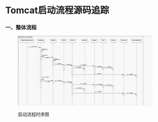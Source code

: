 # Tomcat启动流程源码追踪

### 一、整体流程

<figure><img src="../../.gitbook/assets/image.png" alt=""><figcaption><p>启动流程时序图</p></figcaption></figure>
